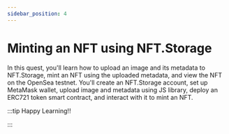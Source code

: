 ```yaml
---
sidebar_position: 4
---
```


# Minting an NFT using NFT.Storage

In this quest, you'll learn how to upload an image and its metadata to NFT.Storage, mint an NFT using the uploaded metadata, and view the NFT on the OpenSea testnet. You'll create an NFT.Storage account, set up MetaMask wallet, upload image and metadata using JS library, deploy an ERC721 token smart contract, and interact with it to mint an NFT.

:::tip Happy Learning!!

<QuestButton text="Go To Quest" link="https://app.stackup.dev/quest_page/quest-4-minting-an-nft-using-nftstorage" />

:::
